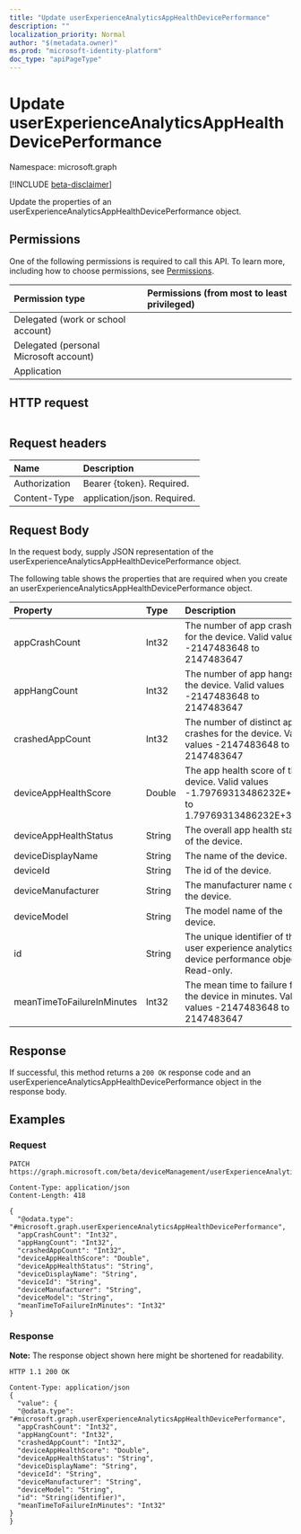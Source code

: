 ```yaml
---
title: "Update userExperienceAnalyticsAppHealthDevicePerformance"
description: ""
localization_priority: Normal
author: "$(metadata.owner)"
ms.prod: "microsoft-identity-platform"
doc_type: "apiPageType"
---
```


# Update userExperienceAnalyticsAppHealthDevicePerformance

Namespace: microsoft.graph

[!INCLUDE [beta-disclaimer](../../includes/beta-disclaimer.md)]

Update the properties of an userExperienceAnalyticsAppHealthDevicePerformance object.

## Permissions

One of the following permissions is required to call this API. To learn more, including how to choose permissions, see [Permissions](/graph/permissions-reference).

| Permission type                        | Permissions (from most to least privileged) |
| :------------------------------------- | :------------------------------------------ |
| Delegated (work or school account)     |                                             |
| Delegated (personal Microsoft account) |                                             |
| Application                            |                                             |

## HTTP request

<!-- {
  "blockType": "ignored"
}
-->

```http

```

## Request headers

| Name          | Description                 |
| :------------ | :-------------------------- |
| Authorization | Bearer {token}. Required.   |
| Content-Type  | application/json. Required. |

## Request Body

In the request body, supply JSON representation of the userExperienceAnalyticsAppHealthDevicePerformance object.

<!-- Actions and Functions -->

<!-- CRUD Methods -->

The following table shows the properties that are required when you create an userExperienceAnalyticsAppHealthDevicePerformance object.

| Property                   | Type   | Description                                                                                      |
| :------------------------- | :----- | :----------------------------------------------------------------------------------------------- |
| appCrashCount              | Int32  | The number of app crashes for the device. Valid values -2147483648 to 2147483647                 |
| appHangCount               | Int32  | The number of app hangs for the device. Valid values -2147483648 to 2147483647                   |
| crashedAppCount            | Int32  | The number of distinct app crashes for the device. Valid values -2147483648 to 2147483647        |
| deviceAppHealthScore       | Double | The app health score of the device. Valid values -1.79769313486232E+308 to 1.79769313486232E+308 |
| deviceAppHealthStatus      | String | The overall app health status of the device.                                                     |
| deviceDisplayName          | String | The name of the device.                                                                          |
| deviceId                   | String | The id of the device.                                                                            |
| deviceManufacturer         | String | The manufacturer name of the device.                                                             |
| deviceModel                | String | The model name of the device.                                                                    |
| id                         | String | The unique identifier of the user experience analytics device performance object. Read-only.     |
| meanTimeToFailureInMinutes | Int32  | The mean time to failure for the device in minutes. Valid values -2147483648 to 2147483647       |

## Response

If successful, this method returns a `200 OK` response code and an userExperienceAnalyticsAppHealthDevicePerformance object in the response body.

## Examples

### Request

<!-- {
  "blockType": "request",
  "name": "update_userexperienceanalyticsapphealthdeviceperformance"
}
-->

```http
PATCH https://graph.microsoft.com/beta/deviceManagement/userExperienceAnalyticsAppHealthDevicePerformance/{id}

Content-Type: application/json
Content-Length: 418

{
  "@odata.type": "#microsoft.graph.userExperienceAnalyticsAppHealthDevicePerformance",
  "appCrashCount": "Int32",
  "appHangCount": "Int32",
  "crashedAppCount": "Int32",
  "deviceAppHealthScore": "Double",
  "deviceAppHealthStatus": "String",
  "deviceDisplayName": "String",
  "deviceId": "String",
  "deviceManufacturer": "String",
  "deviceModel": "String",
  "meanTimeToFailureInMinutes": "Int32"
}

```

### Response

**Note:** The response object shown here might be shortened for readability.

<!-- {
  "blockType": "response",
  "truncated": true,
  "@odata.type": "microsoft.management.services.api.userExperienceAnalyticsAppHealthDevicePerformance"
}
-->

```http
HTTP 1.1 200 OK

Content-Type: application/json
{
  "value": {
  "@odata.type": "#microsoft.graph.userExperienceAnalyticsAppHealthDevicePerformance",
  "appCrashCount": "Int32",
  "appHangCount": "Int32",
  "crashedAppCount": "Int32",
  "deviceAppHealthScore": "Double",
  "deviceAppHealthStatus": "String",
  "deviceDisplayName": "String",
  "deviceId": "String",
  "deviceManufacturer": "String",
  "deviceModel": "String",
  "id": "String(identifier)",
  "meanTimeToFailureInMinutes": "Int32"
}
}

```
